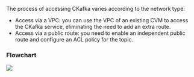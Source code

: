 The process of accessing CKafka varies according to the network type:

- Access via a VPC: you can use the VPC of an existing CVM to access the CKafka service, eliminating the need to add an extra route.
- Access via a public route: you need to enable an independent public route and configure an ACL policy for the topic.

### Flowchart

![](https://main.qcloudimg.com/raw/b5c39f7c8e0a17ecdacf77633976f90c.png)


